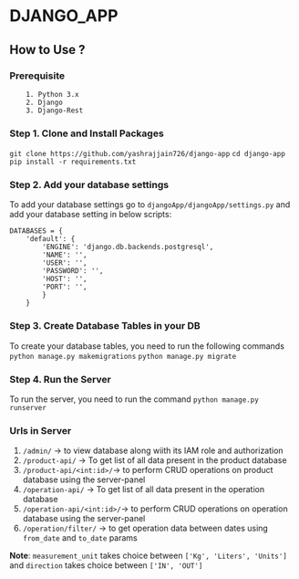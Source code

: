 # DJANGO_APP

## How to Use ?

### Prerequisite
		1. Python 3.x
		2. Django
		3. Django-Rest

### Step 1. Clone and Install Packages
`git clone https://github.com/yashrajjain726/django-app`
`cd django-app`
`pip install -r requirements.txt`

### Step 2. Add your database settings
To add your database settings go to `djangoApp/djangoApp/settings.py`
and add your database setting in below scripts:
```
DATABASES = {  
    'default': {  
        'ENGINE': 'django.db.backends.postgresql',  
		'NAME': '',  
		'USER': '',  
		'PASSWORD': '',  
		'HOST': '',  
		'PORT': '',  
		}
	}
```
### Step 3. Create Database Tables in your DB
To create your database tables, you need to run the following commands
`python manage.py makemigrations`
`python manage.py migrate`

### Step 4. Run the Server
To run the server, you need to run the command
`python manage.py runserver`

###  Urls in Server
1.  `/admin/` -> to view database along wiith its IAM role and authorization
2. `/product-api/` -> To get list of all data present in the product database
3. `/product-api/<int:id>/`-> to perform CRUD operations on product database using the server-panel
4. `/operation-api/` -> To get list of all data present in the operation database
5. `/operation-api/<int:id>/`-> to perform CRUD operations on operation database using the server-panel
6. `/operation/filter/` -> to get operation data between dates using `from_date` and `to_date` params



**Note**: `measurement_unit` takes choice between `['Kg', 'Liters', 'Units']` and `direction` takes choice between `['IN', 'OUT']`


